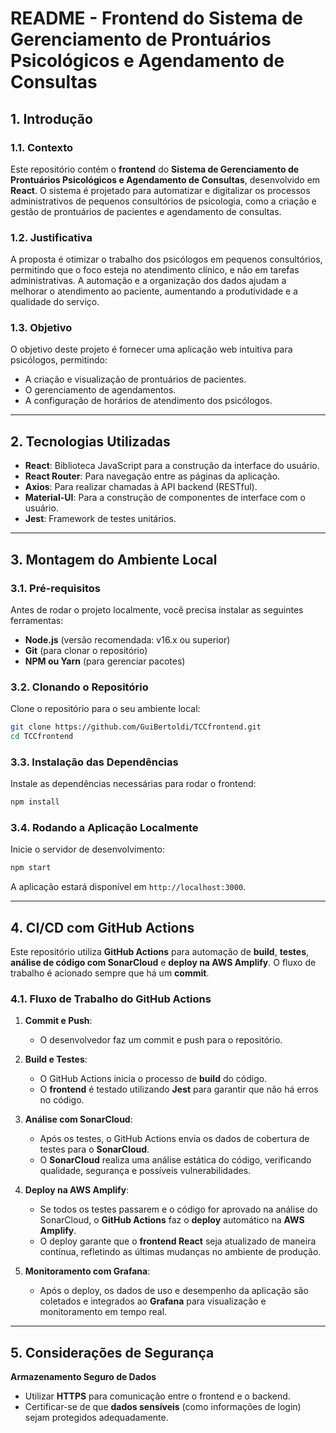 
# **README - Frontend do Sistema de Gerenciamento de Prontuários Psicológicos e Agendamento de Consultas**

## 1. **Introdução**

### 1.1. **Contexto**
Este repositório contém o **frontend** do **Sistema de Gerenciamento de Prontuários Psicológicos e Agendamento de Consultas**, desenvolvido em **React**. O sistema é projetado para automatizar e digitalizar os processos administrativos de pequenos consultórios de psicologia, como a criação e gestão de prontuários de pacientes e agendamento de consultas.

### 1.2. **Justificativa**
A proposta é otimizar o trabalho dos psicólogos em pequenos consultórios, permitindo que o foco esteja no atendimento clínico, e não em tarefas administrativas. A automação e a organização dos dados ajudam a melhorar o atendimento ao paciente, aumentando a produtividade e a qualidade do serviço.

### 1.3. **Objetivo**
O objetivo deste projeto é fornecer uma aplicação web intuitiva para psicólogos, permitindo:
- A criação e visualização de prontuários de pacientes.
- O gerenciamento de agendamentos.
- A configuração de horários de atendimento dos psicólogos.

---

## 2. **Tecnologias Utilizadas**

- **React**: Biblioteca JavaScript para a construção da interface do usuário.
- **React Router**: Para navegação entre as páginas da aplicação.
- **Axios**: Para realizar chamadas à API backend (RESTful).
- **Material-UI**: Para a construção de componentes de interface com o usuário.
- **Jest**: Framework de testes unitários.

---

## 3. **Montagem do Ambiente Local**

### 3.1. **Pré-requisitos**

Antes de rodar o projeto localmente, você precisa instalar as seguintes ferramentas:

- **Node.js** (versão recomendada: v16.x ou superior)
- **Git** (para clonar o repositório)
- **NPM ou Yarn** (para gerenciar pacotes)

### 3.2. **Clonando o Repositório**

Clone o repositório para o seu ambiente local:

```bash
git clone https://github.com/GuiBertoldi/TCCfrontend.git
cd TCCfrontend
```

### 3.3. **Instalação das Dependências**

Instale as dependências necessárias para rodar o frontend:

```bash
npm install
```

### 3.4. **Rodando a Aplicação Localmente**

Inicie o servidor de desenvolvimento:

```bash
npm start
```

A aplicação estará disponível em `http://localhost:3000`.

---

## 4. **CI/CD com GitHub Actions**

Este repositório utiliza **GitHub Actions** para automação de **build**, **testes**, **análise de código com SonarCloud** e **deploy na AWS Amplify**. O fluxo de trabalho é acionado sempre que há um **commit**.

### 4.1. **Fluxo de Trabalho do GitHub Actions**

1. **Commit e Push**:
   - O desenvolvedor faz um commit e push para o repositório.

2. **Build e Testes**:
   - O GitHub Actions inicia o processo de **build** do código.
   - O **frontend** é testado utilizando **Jest** para garantir que não há erros no código.

3. **Análise com SonarCloud**:
   - Após os testes, o GitHub Actions envia os dados de cobertura de testes para o **SonarCloud**.
   - O **SonarCloud** realiza uma análise estática do código, verificando qualidade, segurança e possíveis vulnerabilidades.

4. **Deploy na AWS Amplify**:
   - Se todos os testes passarem e o código for aprovado na análise do SonarCloud, o **GitHub Actions** faz o **deploy** automático na **AWS Amplify**.
   - O deploy garante que o **frontend React** seja atualizado de maneira contínua, refletindo as últimas mudanças no ambiente de produção.

5. **Monitoramento com Grafana**:
   - Após o deploy, os dados de uso e desempenho da aplicação são coletados e integrados ao **Grafana** para visualização e monitoramento em tempo real.

---

## 5. **Considerações de Segurança**

**Armazenamento Seguro de Dados**
- Utilizar **HTTPS** para comunicação entre o frontend e o backend.
- Certificar-se de que **dados sensíveis** (como informações de login) sejam protegidos adequadamente.

